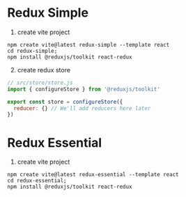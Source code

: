 
# Redux Simple

1. create vite project
```shell
npm create vite@latest redux-simple --template react
cd redux-simple;
npm install @reduxjs/toolkit react-redux

```

2. create redux store
```javascript
// src/store/store.js
import { configureStore } from '@reduxjs/toolkit'

export const store = configureStore({
  reducer: {} // We'll add reducers here later
})
```



# Redux Essential

1. create vite project
```shell
npm create vite@latest redux-essential --template react
cd redux-essential;
npm install @reduxjs/toolkit react-redux

```